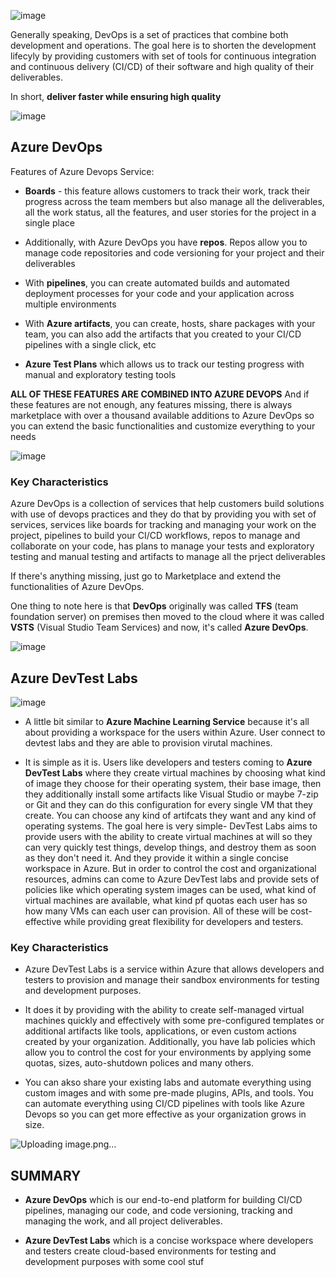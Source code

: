 ![image](https://github.com/user-attachments/assets/0552ced3-14e5-42db-a0d2-0951580666ba)

Generally speaking, DevOps is a set of practices that combine both development and operations.
The goal here is to shorten the development lifecyly by providing customers with set of tools for continuous integration and continuous delivery (CI/CD) of their software and high quality of their deliverables.

In short, **deliver faster while ensuring high quality**

![image](https://github.com/user-attachments/assets/ff6f7af4-ac02-4414-932b-d9d71fdfc013)


## Azure DevOps

Features of Azure Devops Service:

- **Boards** - this feature allows customers to track their work, track their progress across the team members but also manage all the deliverables, all the work status, all the features, and user stories for the project in a single place

- Additionally, with Azure DevOps you have **repos**. Repos allow you to manage code repositories and code versioning for your project and their deliverables

- With **pipelines**, you can create automated builds and automated deployment processes for your code and your application across multiple environments

- With **Azure artifacts**, you can create, hosts, share packages with your team, you can also add the artifacts that you created to your CI/CD pipelines with a single click, etc

- **Azure Test Plans** which allows us to track our testing progress with manual and exploratory testing tools

**ALL OF THESE FEATURES ARE COMBINED INTO AZURE DEVOPS**
And if these features are not enough, any features missing, there is always marketplace with over a thousand available additions to Azure DevOps so you can extend the basic functionalities and customize everything to your needs

![image](https://github.com/user-attachments/assets/fb3edcc4-9fa6-4e65-ac30-d20c1afdfb13)


### Key Characteristics

Azure DevOps is a collection of services that help customers build solutions with use of devops practices and they do that by providing you with set of services, services like boards for tracking and managing your work on the project, pipelines to build your CI/CD workflows, repos to manage and collaborate on your code, has plans to manage your tests and exploratory testing and manual testing and artifacts to manage all the prject deliverables

If there's anything missing, just go to Marketplace and extend the functionalities of Azure DevOps.

One thing to note here is that **DevOps** originally was called **TFS** (team foundation server) on premises then moved to the cloud where it was called **VSTS** (Visual Studio Team Services) and now, it's called **Azure DevOps**.

![image](https://github.com/user-attachments/assets/d4a01d94-478f-4676-ada2-3bcae5d8a904)


## Azure DevTest Labs

![image](https://github.com/user-attachments/assets/3fabbc6f-871e-4f74-be4d-29b88e180424)


- A little bit similar to **Azure Machine Learning Service** because it's all about providing a workspace for the users within Azure. User connect to devtest labs and they are able to provision virutal machines. 
  
- It is simple as it is. Users like developers and testers coming to **Azure DevTest Labs** where they create virtual machines by choosing what kind of image they choose for their operating system, their base image, then they additionally install some artifacts like Visual Studio or maybe 7-zip or Git and they can do this configuration for every single VM that they create. You can choose any kind of artifcats they want and any kind of operating systems. The goal here is very simple- DevTest Labs aims to provide users with the ability to create virtual machines at will so they can very quickly test things, develop things, and destroy them as soon as they don't need it. And they provide it within a single concise workspace in Azure. But in order to control the cost and organizational resources, admins can come to Azure DevTest labs and provide sets of policies like which operating system images can be used, what kind of virtual machines are available, what kind pf quotas each user has so how many VMs can each user can provision. All of these will be cost-effective while providing great flexibility for developers and testers.

### Key Characteristics

- Azure DevTest Labs is a service within Azure that allows developers and testers to provision and manage their sandbox environments for testing and development purposes.

- It does it by providing with the ability to create self-managed virtual machines quickly and effectively with some pre-configured templates or additional artifacts like tools, applications, or even custom actions created by your organization. Additionally, you have lab policies which allow you to control the cost for your environments by applying some quotas, sizes, auto-shutdown polices and many others.

- You can akso share your existing labs and automate everything using custom images and with some pre-made plugins, APIs, and tools. You can automate everything using CI/CD pipelines with tools like Azure Devops so you can get more effective as your organization grows in size.

![Uploading image.png…]()



## SUMMARY

- **Azure DevOps** which is our end-to-end platform for building CI/CD pipelines, managing our code, and code versioning, tracking and managing the work, and all project deliverables.

- **Azure DevTest Labs** which is a concise workspace where developers and testers create cloud-based environments for testing and development purposes with some cool stuf 
